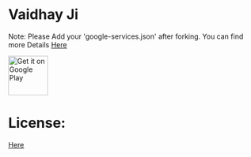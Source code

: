 # Vaidhay Ji

Note: Please Add your 'google-services.json' after forking. You can find more Details  <a href="https://firebase.google.com/docs/android/setup">Here</a>

<a href="https://play.google.com/store/apps/details?id=com.id.drapp" rel="nofollow">
    <img alt="Get it on Google Play" src="https://camo.githubusercontent.com/59c5c810fc8363f8488c3a36fc78f89990d13e99/68747470733a2f2f706c61792e676f6f676c652e636f6d2f696e746c2f656e5f75732f6261646765732f696d616765732f67656e657269632f656e5f62616467655f7765625f67656e657269632e706e67" data-canonical-src="https://play.google.com/intl/en_us/badges/images/generic/en_badge_web_generic.png" style="max-width:100%;" height="80">
</a> 


# License:    
<a href="https://github.com/bhavya-arora/Doctorave/blob/master/LICENSE">Here</a>
